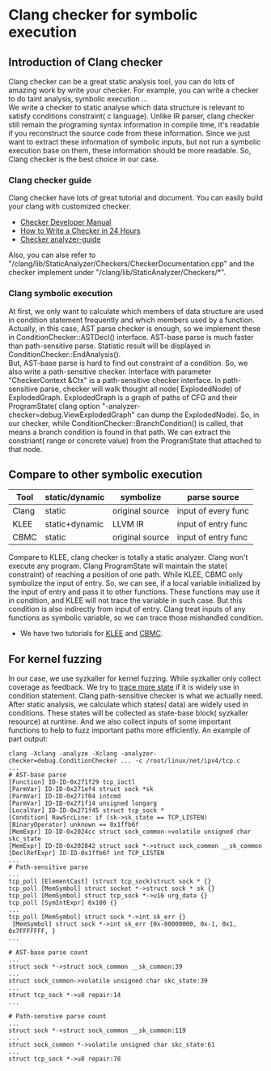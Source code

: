 # Clang checker for symbolic execution


## Introduction of Clang checker

Clang checker can be a great static analysis tool, you can do lots of amazing work by write your checker. For example, you can write a checker to do taint analysis, symbolic execution ...  
We write a checker to static analyse which data structure is relevant to satisfy conditions constraint( c language). Unlike IR parser, clang checker still remain the programing syntax information in compile time, it's readable if you reconstruct the source code from these information. Since we just want to extract these information of symbolic inputs, but not run a symbolic execution base on them, these information should be more readable. So, Clang checker is the best choice in our case.


### Clang checker guide

Clang checker have lots of great tutorial and document. You can easily build your clang with customized checker.  
* [Checker Developer Manual](https://clang-analyzer.llvm.org/checker_dev_manual.html)  
* [How to Write a Checker in 24 Hours](https://llvm.org/devmtg/2012-11/Zaks-Rose-Checker24Hours.pdf)  
* [Checker analyzer-guide](https://github.com/haoNoQ/clang-analyzer-guide/releases/download/v0.1/clang-analyzer-guide-v0.1.pdf)

Also, you can alse refer to "/clang/lib/StaticAnalyzer/Checkers/CheckerDocumentation.cpp" and the checker implement under "/clang/lib/StaticAnalyzer/Checkers/*".  


### Clang symbolic execution

At first, we only want to calculate which members of data structure are used in condition statement frequently and which members used by a function. Actually, in this case, AST parse checker is enough, so we implement these in ConditionChecker::ASTDecl() interface. AST-base parse is much faster than path-sensitive parse. Statistic result will be displayed in ConditionChecker::EndAnalysis().  
But, AST-base parse is hard to find out constraint of a condition. So, we also write a path-sensitive checker. Interface with parameter "CheckerContext &Ctx" is a path-sensitive checker interface. In path-sensitive parse, checker will walk thought all node( ExplodedNode) of ExplodedGraph. ExplodedGraph is a graph of paths of CFG and their ProgramState( clang option "-analyzer-checker=debug.ViewExplodedGraph" can dump the ExplodedNode). So, in our checker, while ConditionChecker::BranchCondition() is called, that means a branch condition is found in that path. We can extract the constriant( range or concrete value) from the ProgramState that attached to that node.


## Compare to other symbolic execution

| Tool | static/dynamic | symbolize | parse source |
|------|--------------- | --------- | ------------ |  
| Clang | static | original source | input of every func |  
| KLEE | static+dynamic | LLVM IR | input of entry func |  
| CBMC | static | original source | input of entry func |

Compare to KLEE, clang checker is totally a static analyzer. Clang won't execute any program. Clang ProgramState will maintain the state( constraint) of reaching a position of one path. While KLEE, CBMC only symbolize the input of entry. So, we can see, if a local variable initialized by the input of entry and pass it to other functions. These functions may use it in condition, and KLEE will not trace the variable in such case. But this condition is also indirectly from input of entry. Clang treat inputs of any functions as symbolic variable, so we can trace those mishandled condition.
* We have two tutorials for [KLEE](https://github.com/hardenedlinux/Debian-GNU-Linux-Profiles/blob/master/docs/harbian_qa/symexec/klee.md) and [CBMC](https://github.com/hardenedlinux/Debian-GNU-Linux-Profiles/blob/master/docs/harbian_qa/symexec/cbmc_kern.md).

## For kernel fuzzing
In our case, we use syzkaller for kernel fuzzing. While syzkaller only collect coverage as feedback. We try to [trace more state](../syzkaller/kstat_demo/README.md) if it is widely use in condition statement. Clang path-sensitive checker is what we actually need. After static analysis, we calculate which states( data) are widely used in conditions. These states will be collected as state-base block( syzkaller resource) at runtime. And we also collect inputs of some important functions to help to fuzz important paths more efficiently.
An example of part output:
```
clang -Xclang -analyze -Xclang -analyzer-checker=debug.ConditionChecker ... -c /root/linux/net/ipv4/tcp.c
...
# AST-base parse
[Function] ID-ID-0x271f29 tcp_ioctl
[ParmVar] ID-ID-0x271ef4 struct sock *sk
[ParmVar] ID-ID-0x271f04 intcmd
[ParmVar] ID-ID-0x271f14 unsigned longarg
[LocalVar] ID-ID-0x271f45 struct tcp_sock *
[Condition] RawSrcLine: if (sk->sk_state == TCP_LISTEN)
[BinaryOperator] unknown == 0x1ffb6f
[MemExpr] ID-ID-0x2024cc struct sock_common->volatile unsigned char skc_state
[MemExpr] ID-ID-0x202842 struct sock *->struct sock_common __sk_common
[DeclRefExpr] ID-ID-0x1ffb6f int TCP_LISTEN
...
# Path-sensitive parse
...
tcp_poll [ElementCast] (struct tcp_sock)struct sock * {}
tcp_poll [MemSymbol] struct socket *->struct sock * sk {}
tcp_poll [MemSymbol] struct tcp_sock *->u16 urg_data {}
tcp_poll [SymIntExpr] 0x100 {}
...
tcp_poll [MemSymbol] struct sock *->int sk_err {}
 [MemSymbol] struct sock *->int sk_err {0x-80000000, 0x-1, 0x1, 0x7FFFFFFF, }
...

# AST-base parse count
...
struct sock *->struct sock_common __sk_common:39
...
struct sock_common->volatile unsigned char skc_state:39
...
struct tcp_sock *->u8 repair:14
...

# Path-senstive parse count
...
struct sock *->struct sock_common __sk_common:119
...
struct sock_common *->volatile unsigned char skc_state:61
...
struct tcp_sock *->u8 repair:78
```  